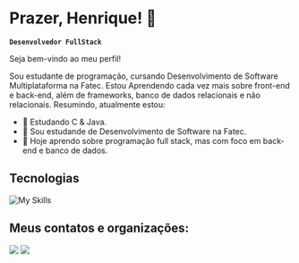 # Prazer, Henrique! 👋
**``Desenvolvedor FullStack``**

Seja bem-vindo ao meu perfil!

Sou estudante de programação, cursando Desenvolvimento de Software Multiplataforma na Fatec. Estou Aprendendo cada vez mais sobre front-end e back-end, além de frameworks, banco de dados relacionais e não relacionais. Resumindo, atualmente estou:

- 🌱 Estudando C & Java.
- 🎉 Sou estudande de Desenvolvimento de Software na Fatec.
- 🔭 Hoje aprendo sobre programação full stack, mas com foco em back-end e banco de dados.

## Tecnologias
  ![My Skills](https://skillicons.dev/icons?i=js,ts,html,css,react,py,c,java,mongodb,mysql,nodejs,npm,vite,git,tailwind,figma&perline=18)

## Meus contatos e organizações:
<div>
  <a href="https://www.github.com/NEW-FINCASH" target="_blank"><img src="https://img.shields.io/badge/Fincash-000000?style=for-the-badge&logo=github&logoColor=white" target="_blank"></a>
  <a href="https://www.linkedin.com/in/henriquemm" target="_blank"><img src="https://img.shields.io/badge/-LinkedIn-%230077B5?style=for-the-badge&logo=linkedin&logoColor=white" target="_blank"></a>
</div>
